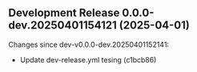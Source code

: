 ## Development Release 0.0.0-dev.20250401154121 (2025-04-01)

Changes since dev-v0.0.0-dev.20250401152141:
* Update dev-release.yml tesing (c1bcb86)
